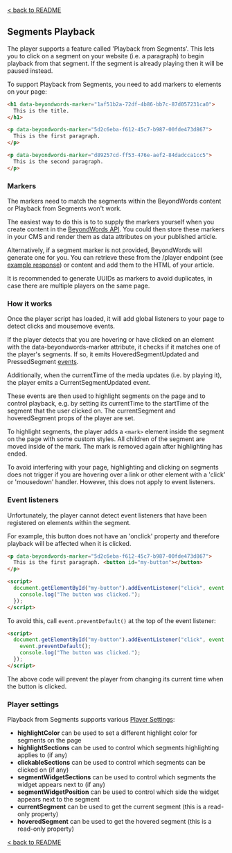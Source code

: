 [< back to README](https://github.com/BeyondWords-io/player#readme)

## Segments Playback

The player supports a feature called 'Playback from Segments'. This lets you to click on a segment on your website (i.e. a paragraph) to begin playback from that segment. If the segment is already playing then it will be paused instead.

To support Playback from Segments, you need to add markers to elements on your page:

```html
<h1 data-beyondwords-marker="1af51b2a-72df-4b86-bb7c-87d057231ca0">
  This is the title.
</h1>

<p data-beyondwords-marker="5d2c6eba-f612-45c7-b987-00fde473d867">
  This is the first paragraph.
</p>

<p data-beyondwords-marker="d89257cd-ff53-476e-aef2-84dadcca1cc5">
  This is the second paragraph.
</p>
```

### Markers

The markers need to match the segments within the BeyondWords content or Playback from Segments won't work.

The easiest way to do this is to to supply the markers yourself when you create content in the [BeyondWords API](https://api.beyondwords.io/docs). You could then store these markers in your CMS and render them as data attributes on your published article.

Alternatively, if a segment marker is not provided, BeyondWords will generate one for you. You can retrieve these from the /player endpoint (see [example response](https://api.beyondwords.io/v1/projects/26027/player/by_content_id/6590099)) or content and add them to the HTML of your article.

It is recommended to generate UUIDs as markers to avoid duplicates, in case there are multiple players on the same page.

### How it works

Once the player script has loaded, it will add global listeners to your page to detect clicks and mousemove events.

If the player detects that you are hovering or have clicked on an element with the data-beyondwords-marker attribute, it checks if it matches one of the player's segments. If so, it emits HoveredSegmentUpdated and PressedSegment [events](./doc/player-events.md).

Additionally, when the currentTime of the media updates (i.e. by playing it), the player emits a CurrentSegmentUpdated event.

These events are then used to highlight segments on the page and to control playback, e.g. by setting its currentTime to the startTime of the segment that the user clicked on. The currentSegment and hoveredSegment props of the player are set.

To highlight segments, the player adds a `<mark>` element inside the segment on the page with some custom styles. All children of the segment are moved inside of the mark. The mark is removed again after highlighting has ended.

To avoid interfering with your page, highlighting and clicking on segments does not trigger if you are hovering over a link or other element with a 'click' or 'mousedown' handler. However, this does not apply to event listeners.

### Event listeners

Unfortunately, the player cannot detect event listeners that have been registered on elements within the segment.

For example, this button does not have an 'onclick' property and therefore playback will be affected when it is clicked.

```html
<p data-beyondwords-marker="5d2c6eba-f612-45c7-b987-00fde473d867">
  This is the first paragraph. <button id="my-button"></button>
</p>

<script>
  document.getElementById("my-button").addEventListener("click", event => {
    console.log("The button was clicked.");
  });
</script>
```

To avoid this, call `event.preventDefault()` at the top of the event listener:

```html
<script>
  document.getElementById("my-button").addEventListener("click", event => {
    event.preventDefault();
    console.log("The button was clicked.");
  });
</script>
```

The above code will prevent the player from changing its current time when the button is clicked.

### Player settings

Playback from Segments supports various [Player Settings](./player-settings.md):

- **highlightColor** can be used to set a different highlight color for segments on the page
- **highlightSections** can be used to control which segments highlighting applies to (if any)
- **clickableSections** can be used to control which segments can be clicked on (if any)
- **segmentWidgetSections** can be used to control which segments the widget appears next to (if any)
- **segmentWidgetPosition** can be used to control which side the widget appears next to the segment
- **currentSegment** can be used to get the current segment (this is a read-only property)
- **hoveredSegment** can be used to get the hovered segment (this is a read-only property)

[< back to README](https://github.com/BeyondWords-io/player#readme)
